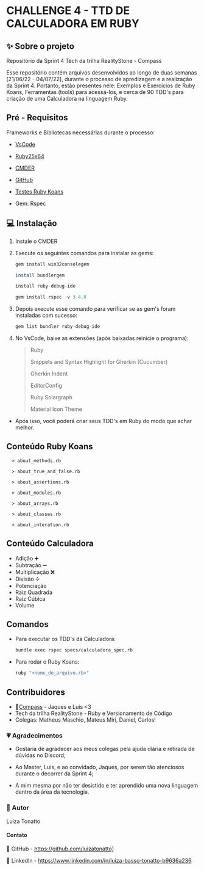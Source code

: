 # CHALLENGE 4 - TTD DE CALCULADORA EM RUBY
<div id="top"></div>

## ✨ Sobre o projeto
Repositório da Sprint 4 Tech da trilha RealityStone - Compass

Esse repositório contém arquivos desenvolvidos ao longo de duas semanas [21/06/22 - 04/07/22], durante o processo de apredizagem e a realização da Sprint 4. Portanto, estão presentes nele: Exemplos e Exercícios de Ruby Koans, Ferramentas (tools) para acessá-los, e cerca de 90 TDD's para criação de uma Calculadora na linguagem Ruby.


## Pré - Requisitos

Frameworks e Bibliotecas necessárias durante o processo:

* [VsCode](https://code.visualstudio.com/)
* [Ruby25x64](https://rubyinstaller.org/downloads/)
* [CMDER](https://cmder.net/)
* [GitHub](https://www.bing.com/ck/a?!&&p=a944a9613a7abbdcc7966dbc2a83fe509f78a378e05c449a7dcb6e2b0e3db9f6JmltdHM9MTY1Njg5MDA2MyZpZ3VpZD01OGIwMTZjMC1jODdiLTRjOGMtOWE0OC04ZTQ0MmQ2YzRhM2UmaW5zaWQ9NTE3OQ&ptn=3&fclid=dfaf5879-fb25-11ec-a1e9-03dc2208b9e4&u=a1aHR0cHM6Ly9naXRodWIuY29tLw&ntb=1)

* [Testes Ruby Koans](http://rubykoans.com/)

* Gem: Rspec


## 💻 Instalação 

1. Instale o CMDER 


2. Execute os seguintes comandos para instalar as gems:
   ```sh
   gem install win32consolegem 
   ```
   ```sh
   install bundlergem
   ```
   ```js
   install ruby-debug-ide
   ```
   ```js
   gem install rspec -v 3.4.0
   ```
   
   
3. Depois execute esse comando para verificar se as gem's foram instaladas com sucesso:

   ```js
   gem list bundler ruby-debug-ide
   ```
   
 4. No VsCode, baixe as extensões (após baixadas reinicie o programa):
   
    > Ruby
    > 
    > Snippets and Syntax Highlight for Gherkin (Cucumber)
    > 
    > Gherkin Indent
    > 
    > EditorConfig
    > 
    > Ruby Solargraph
    > 
    > Material Icon Theme


* Após isso, você poderá criar seus TDD's em Ruby do modo que achar melhor.


## Conteúdo Ruby Koans 

      > about_methods.rb

      > about_true_and_false.rb

      > about_assertions.rb

      > about_modules.rb

      > about_arrays.rb

      > about_classes.rb

      > about_interation.rb
    

## Conteúdo Calculadora 

*  Adição ➕
*  Subtração ➖
*  Multiplicação ❌
*  Divisão ➗
*  Potenciação
*  Raíz Quadrada
*  Raíz Cúbica
*  Volume


## Comandos

* Para executar os TDD's da Calculadora:

   ```sh
   bundle exec rspec specs/calculadora_spec.rb
   ```
  
 * Para rodar o Ruby Koans:

   ```sh
   ruby "<nome_do_arquivo.rb>" 
   ```
   

## Contribuidores

* 🧭[Compass](https://compass.uol/) - Jaques e Luis <3
* Tech da trilha RealityStone - Ruby e Versionamento de Código
* Colegas: Matheus Maschio, Mateus Miri, Daniel, Carlos!


### 💗 Agradecimentos

* Gostaria de agradecer aos meus colegas pela ajuda diária e retirada de dúvidas no Discord;

* Ao Master, Luis, e ao convidado, Jaques, por serem tão atenciosos durante o decorrer da Sprint 4;

* A mim mesma por não ter desistido e ter aprendido uma nova linguagem dentro da área da tecnologia.

### 📍 Autor

Luiza Tonatto


#### Contato

🔗 GitHub - https://github.com/luizatonatto]

🔗 LinkedIn - https://www.linkedin.com/in/luiza-basso-tonatto-b9636a236


